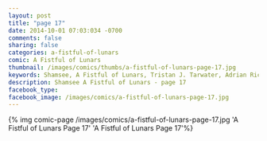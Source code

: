 ```yaml
---
layout: post
title: "page 17"
date: 2014-10-01 07:03:034 -0700
comments: false
sharing: false
categories: a-fistful-of-lunars
comic: A Fistful of Lunars
thumbnail: /images/comics/thumbs/a-fistful-of-lunars-page-17.jpg
keywords: Shamsee, A Fistful of Lunars, Tristan J. Tarwater, Adrian Ricker
description: Shamsee A Fistful of Lunars - page 17
facebook_type: 
facebook_image: /images/comics/a-fistful-of-lunars-page-17.jpg
---
```

{% img comic-page /images/comics/a-fistful-of-lunars-page-17.jpg 'A Fistful of Lunars Page 17' 'A Fistful of Lunars Page 17'%}